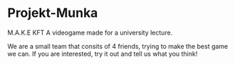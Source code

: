 # Projekt-Munka
M.A.K.E KFT
A videogame made for a university lecture.

We are a small team that consits of 4 friends, trying to make the best game we can.
If you are interested, try it out and tell us what you think!
